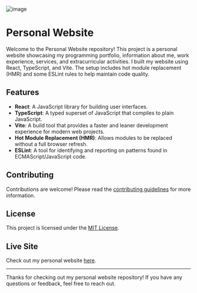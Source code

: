 ![image](https://github.com/user-attachments/assets/b16c200e-c698-48c9-b6ce-d80cdbea56b0)

# Personal Website

Welcome to the Personal Website repository! This project is a personal website showcasing my programming portfolio, information about me, work experience, services, and extracurricular activities. I built my website using React, TypeScript, and Vite. The setup includes hot module replacement (HMR) and some ESLint rules to help maintain code quality.

## Features

- **React**: A JavaScript library for building user interfaces.
- **TypeScript**: A typed superset of JavaScript that compiles to plain JavaScript.
- **Vite**: A build tool that provides a faster and leaner development experience for modern web projects.
- **Hot Module Replacement (HMR)**: Allows modules to be replaced without a full browser refresh.
- **ESLint**: A tool for identifying and reporting on patterns found in ECMAScript/JavaScript code.

## Contributing

Contributions are welcome! Please read the [contributing guidelines](CONTRIBUTING.md) for more information.

## License

This project is licensed under the [MIT License](https://opensource.org/licenses/MIT).

## Live Site

Check out my personal website [here](https://tylerrosa.com/).

---

Thanks for checking out my personal website repository! If you have any questions or feedback, feel free to reach out.
